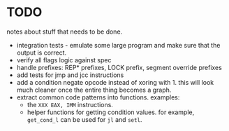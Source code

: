 # TODO
notes about stuff that needs to be done.

- integration tests - emulate some large program and make sure that the output is correct.
- verify all flags logic against spec
- handle prefixes: REP* prefixes, LOCK prefix, segment override prefixes
- add tests for jmp and jcc instructions
- add a condition negate opcode instead of xoring with 1. this will look much cleaner once the entire thing becomes a graph.
- extract common code patterns into functions. examples:
  * the `XXX EAX, IMM` instructions.
  * helper functions for getting condition values. for example, `get_cond_l` can be used for `jl` and `setl`.
